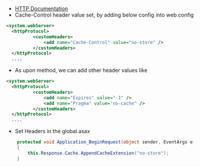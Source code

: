 * [HTTP Documentation](https://developer.mozilla.org/en-US/docs/Web/HTTP)
* Cache-Control header value set, by adding below config into web.config
```xml
<system.webServer>
  <httpProtocol>
          <customHeaders>
              <add name="Cache-Control" value="no-store" />
          </customHeaders>
  </httpProtocol>
  ....
```
* As upon method, we can add other header values like
```xml
<system.webServer>
  <httpProtocol>
          <customHeaders>         
              <add name="Expires" value="-1" />
              <add name="Pragma" value="no-cache" />
          </customHeaders>
  </httpProtocol>
  ....

```
* Set Headers in the global.asax
```cs
    protected void Application_BeginRequest(object sender, EventArgs e)
    {
        this.Response.Cache.AppendCacheExtension("no-store");
    }
```
